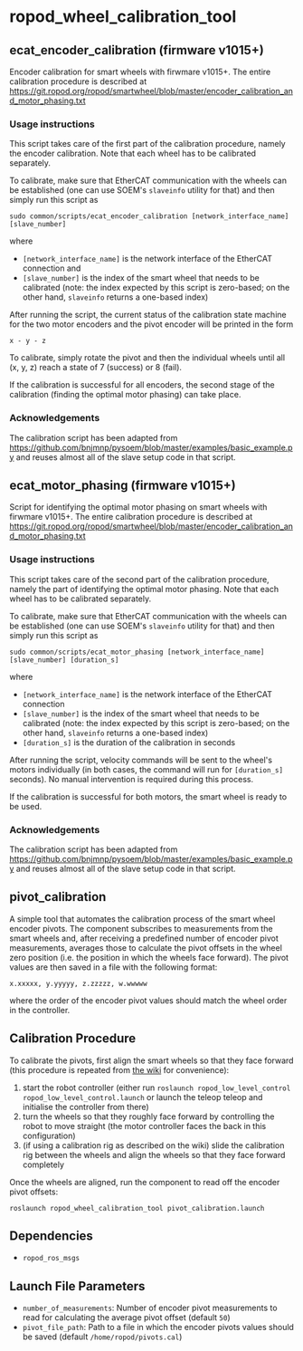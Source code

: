 # ropod_wheel_calibration_tool

## ecat_encoder_calibration (firmware v1015+)

Encoder calibration for smart wheels with firwmare v1015+. The entire calibration procedure is described at https://git.ropod.org/ropod/smartwheel/blob/master/encoder_calibration_and_motor_phasing.txt

### Usage instructions

This script takes care of the first part of the calibration procedure, namely the encoder calibration. Note that each wheel has to be calibrated separately.

To calibrate, make sure that EtherCAT communication with the wheels can be established (one can use SOEM's `slaveinfo` utility for that) and then simply run this script as

```
sudo common/scripts/ecat_encoder_calibration [network_interface_name] [slave_number]
```

where
* `[network_interface_name]` is the network interface of the EtherCAT connection and
* `[slave_number]` is the index of the smart wheel that needs to be calibrated (note: the index expected by this script is zero-based; on the other hand, `slaveinfo` returns a one-based index)

After running the script, the current status of the calibration state machine for the two motor encoders and the pivot encoder will be printed in the form

```
x - y - z
```

To calibrate, simply rotate the pivot and then the individual wheels until all (x, y, z) reach a state of 7 (success) or 8 (fail).

If the calibration is successful for all encoders, the second stage of the calibration (finding the optimal motor phasing) can take place.

###  Acknowledgements

The calibration script has been adapted from https://github.com/bnjmnp/pysoem/blob/master/examples/basic_example.py and reuses almost all of the slave setup code in that script.

## ecat_motor_phasing (firmware v1015+)

Script for identifying the optimal motor phasing on smart wheels with firwmare v1015+. The entire calibration procedure is described at https://git.ropod.org/ropod/smartwheel/blob/master/encoder_calibration_and_motor_phasing.txt

### Usage instructions

This script takes care of the second part of the calibration procedure, namely the part of identifying the optimal motor phasing. Note that each wheel has to be calibrated separately.

To calibrate, make sure that EtherCAT communication with the wheels can be established (one can use SOEM's `slaveinfo` utility for that) and then simply run this script as

```
sudo common/scripts/ecat_motor_phasing [network_interface_name] [slave_number] [duration_s]
```

where
* `[network_interface_name]` is the network interface of the EtherCAT connection
* `[slave_number]` is the index of the smart wheel that needs to be calibrated (note: the index expected by this script is zero-based; on the other hand, `slaveinfo` returns a one-based index)
* `[duration_s]` is the duration of the calibration in seconds

After running the script, velocity commands will be sent to the wheel's motors individually (in both cases, the command will run for `[duration_s]` seconds). No manual intervention is required during this process.

If the calibration is successful for both motors, the smart wheel is ready to be used.

### Acknowledgements

The calibration script has been adapted from https://github.com/bnjmnp/pysoem/blob/master/examples/basic_example.py and reuses almost all of the slave setup code in that script.

## pivot_calibration

A simple tool that automates the calibration process of the smart wheel encoder pivots. The component subscribes to measurements from the smart wheels and, after receiving a predefined number of encoder pivot measurements, averages those to calculate the pivot offsets in the wheel zero position (i.e. the position in which the wheels face forward). The pivot values are then saved in a file with the following format:

```
x.xxxxx, y.yyyyy, z.zzzzz, w.wwwww
```

where the order of the encoder pivot values should match the wheel order in the controller.

## Calibration Procedure

To calibrate the pivots, first align the smart wheels so that they face forward (this procedure is repeated from [the wiki](https://git.ropod.org/ropod/readme/wikis/Setting-pivot-zero-position) for convenience):
1. start the robot controller (either run `roslaunch ropod_low_level_control ropod_low_level_control.launch` or launch the teleop teleop and initialise the controller from there)
2. turn the wheels so that they roughly face forward by controlling the robot to move straight (the motor controller faces the back in this configuration)
3. (if using a calibration rig as described on the wiki) slide the calibration rig between the wheels and align the wheels so that they face forward completely

Once the wheels are aligned, run the component to read off the encoder pivot offsets:

```
roslaunch ropod_wheel_calibration_tool pivot_calibration.launch
```

## Dependencies

* `ropod_ros_msgs`

## Launch File Parameters

* `number_of_measurements`: Number of encoder pivot measurements to read for calculating the average pivot offset (default `50`)
* `pivot_file_path`: Path to a file in which the encoder pivots values should be saved (default `/home/ropod/pivots.cal`)
